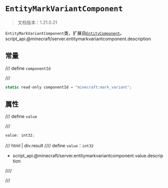# `EntityMarkVariantComponent`

> 文档版本：1.21.0.21

`EntityMarkVariantComponent`类，扩展自[`EntityComponent`](./entitycomponent.md)。script_api.@minecraft/server.entitymarkvariantcomponent.description

## 常量

/// define
`componentId`


///

```js
static read-only componentId = "minecraft:mark_variant";
```


## 属性

/// define
`value`


///

```js
value: int32;
```

/// html | div.result
//// define
`value`：`int32`

- script_api.@minecraft/server.entitymarkvariantcomponent.value.description


////

///

